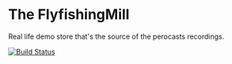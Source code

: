 # The FlyfishingMill

Real life demo store that's the source of the perocasts recordings.

[![Build Status](https://travis-ci.org/perocasts/theflyfishingmill.png)](https://travis-ci.org/perocasts/theflyfishingmill)